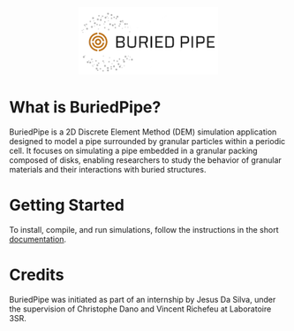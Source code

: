 <p align="center">
<img src="./buriedpipe_logo.png" width="50%"/>
</p>

# What is BuriedPipe?

BuriedPipe is a 2D Discrete Element Method (DEM) simulation application designed to model a pipe surrounded by granular particles within a periodic cell. It focuses on simulating a pipe embedded in a granular packing composed of disks, enabling researchers to study the behavior of granular materials and their interactions with buried structures.

# Getting Started

To install, compile, and run simulations, follow the instructions in the short [documentation](DOC.md).

# Credits

BuriedPipe was initiated as part of an internship by Jesus Da Silva, under the supervision of Christophe Dano and Vincent Richefeu at Laboratoire 3SR.

